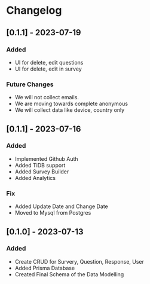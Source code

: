 # Changelog


## [0.1.1] - 2023-07-19

### Added
- UI for delete, edit questions
- UI for delete, edit in survey


### Future Changes
- We will not collect emails. 
- We are moving towards complete anonymous
- We will collect data like device, country only


## [0.1.1] - 2023-07-16

### Added
- Implemented Github Auth
- Added TiDB support
- Added Survey Builder
- Added Analytics


### Fix
- Added Update Date and Change Date
- Moved to Mysql from Postgres



## [0.1.0] - 2023-07-13

### Added

- Create CRUD for Survery, Question, Response, User
- Added Prisma Database
- Created Final Schema of the Data Modelling
  
